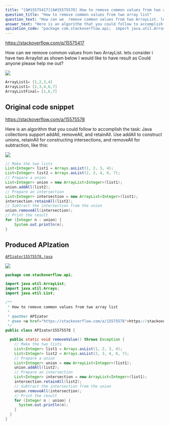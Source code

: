 ```yaml
---
title: "[Q#15575417][A#15575578] How to remove common values from two array list"
question_title: "How to remove common values from two array list"
question_text: "How can we  remove common values from two ArrayList. lets consider i have two Arraylist as shown below I would like to have result as Could anyone please help me out?"
answer_text: "Here is an algorithm that you could follow to accomplish the task: Java collections support addAll, removeAll, and retainAll. Use addAll to construct unions, retainAll for constructing intersections, and removeAll for subtraction, like this:"
apization_code: "package com.stackoverflow.api;  import java.util.ArrayList; import java.util.Arrays; import java.util.List;  /**  * How to remove common values from two array list  *  * @author APIzator  * @see <a href=\"https://stackoverflow.com/a/15575578\">https://stackoverflow.com/a/15575578</a>  */ public class APIzator15575578 {    public static void removeValue() throws Exception {     // Make the two lists     List<Integer> list1 = Arrays.asList(1, 2, 3, 4);     List<Integer> list2 = Arrays.asList(2, 3, 4, 6, 7);     // Prepare a union     List<Integer> union = new ArrayList<Integer>(list1);     union.addAll(list2);     // Prepare an intersection     List<Integer> intersection = new ArrayList<Integer>(list1);     intersection.retainAll(list2);     // Subtract the intersection from the union     union.removeAll(intersection);     // Print the result     for (Integer n : union) {       System.out.println(n);     }   } }"
---
```


https://stackoverflow.com/q/15575417

How can we  remove common values from two ArrayList.
lets consider i have two Arraylist as shown below
I would like to have result as
Could anyone please help me out?


<div class="code-logo"><img src="/stackoverflow.png" /></div>

```java
ArrayList1= [1,2,3,4]
ArrayList1= [2,3,4,6,7]
ArrayListFinal= [1,6,7]
```


## Original code snippet

https://stackoverflow.com/a/15575578

Here is an algorithm that you could follow to accomplish the task:
Java collections support addAll, removeAll, and retainAll. Use addAll to construct unions, retainAll for constructing intersections, and removeAll for subtraction, like this:

<div class="code-logo"><img src="/stackoverflow.png" /></div>

```java
// Make the two lists
List<Integer> list1 = Arrays.asList(1, 2, 3, 4);
List<Integer> list2 = Arrays.asList(2, 3, 4, 6, 7);
// Prepare a union
List<Integer> union = new ArrayList<Integer>(list1);
union.addAll(list2);
// Prepare an intersection
List<Integer> intersection = new ArrayList<Integer>(list1);
intersection.retainAll(list2);
// Subtract the intersection from the union
union.removeAll(intersection);
// Print the result
for (Integer n : union) {
    System.out.println(n);
}
```

## Produced APIzation

[`APIzator15575578.java`](https://github.com/pasqualesalza/apization-temp/raw/main/data/search/APIzator15575578.java)

<div class="code-logo"><img src="/apizator.png" /></div>

```java
package com.stackoverflow.api;

import java.util.ArrayList;
import java.util.Arrays;
import java.util.List;

/**
 * How to remove common values from two array list
 *
 * @author APIzator
 * @see <a href="https://stackoverflow.com/a/15575578">https://stackoverflow.com/a/15575578</a>
 */
public class APIzator15575578 {

  public static void removeValue() throws Exception {
    // Make the two lists
    List<Integer> list1 = Arrays.asList(1, 2, 3, 4);
    List<Integer> list2 = Arrays.asList(2, 3, 4, 6, 7);
    // Prepare a union
    List<Integer> union = new ArrayList<Integer>(list1);
    union.addAll(list2);
    // Prepare an intersection
    List<Integer> intersection = new ArrayList<Integer>(list1);
    intersection.retainAll(list2);
    // Subtract the intersection from the union
    union.removeAll(intersection);
    // Print the result
    for (Integer n : union) {
      System.out.println(n);
    }
  }
}

```